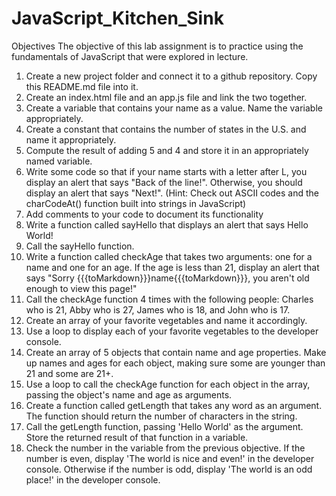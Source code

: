 # JavaScript_Kitchen_Sink
Objectives
The objective of this lab assignment is to practice using the fundamentals of JavaScript that were explored in lecture.


1. Create a new project folder and connect it to a github repository. Copy this README.md file into it.
2. Create an index.html file and an app.js file and link the two together.
3. Create a variable that contains your name as a value.  Name the variable appropriately.
4. Create a constant that contains the number of states in the U.S. and name it appropriately.
5. Compute the result of adding 5 and 4 and store it in an appropriately named variable.
6. Write some code so that if your name starts with a letter after L, you display an alert that says "Back of the line!". Otherwise, you should display an alert that says "Next!". (Hint: Check out ASCII codes and the charCodeAt() function built into strings in JavaScript)
7. Add comments to your code to document its functionality
8. Write a function called sayHello that displays an alert that says Hello World!
9. Call the sayHello function.
10. Write a function called checkAge that takes two arguments: one for a name and one for an age. If the age is less than 21, display an alert that says "Sorry {{{toMarkdown}}}name{{{toMarkdown}}}, you aren't old enough to view this page!"
11. Call the checkAge function 4 times with the following people: Charles who is 21, Abby who is 27, James who is 18, and John who is 17.
12. Create an array of your favorite vegetables and name it accordingly.
13. Use a loop to display each of your favorite vegetables to the developer console.
14. Create an array of 5 objects that contain name and age properties. Make up names and ages for each object, making sure some are younger than 21 and some are 21+.
15. Use a loop to call the checkAge function for each object in the array, passing the object's name and age as arguments.
16. Create a function called getLength that takes any word as an argument. The function should return the number of characters in the string.
17. Call the getLength function, passing 'Hello World' as the argument. Store the returned result of that function in a variable.
18. Check the number in the variable from the previous objective. If the number is even, display 'The world is nice and even!' in the developer console. Otherwise if the number is odd, display 'The world is an odd place!' in the developer console.

